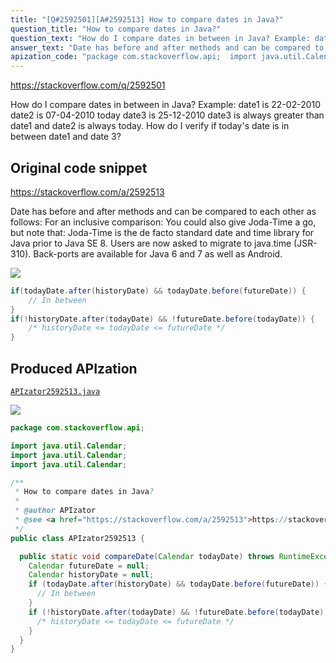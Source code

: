 ```yaml
---
title: "[Q#2592501][A#2592513] How to compare dates in Java?"
question_title: "How to compare dates in Java?"
question_text: "How do I compare dates in between in Java? Example: date1 is 22-02-2010  date2 is 07-04-2010 today   date3 is 25-12-2010 date3 is always greater than date1 and date2 is always today. How do I verify if today's date is in between date1 and date 3?"
answer_text: "Date has before and after methods and can be compared to each other as follows: For an inclusive comparison: You could also give Joda-Time a go, but note that: Joda-Time is the de facto standard date and time library for Java prior to Java SE 8. Users are now asked to migrate to java.time (JSR-310). Back-ports are available for Java 6 and 7 as well as Android."
apization_code: "package com.stackoverflow.api;  import java.util.Calendar; import java.util.Calendar; import java.util.Calendar;  /**  * How to compare dates in Java?  *  * @author APIzator  * @see <a href=\"https://stackoverflow.com/a/2592513\">https://stackoverflow.com/a/2592513</a>  */ public class APIzator2592513 {    public static void compareDate(Calendar todayDate) throws RuntimeException {     Calendar futureDate = null;     Calendar historyDate = null;     if (todayDate.after(historyDate) && todayDate.before(futureDate)) {       // In between     }     if (!historyDate.after(todayDate) && !futureDate.before(todayDate)) {       /* historyDate <= todayDate <= futureDate */     }   } }"
---
```


https://stackoverflow.com/q/2592501

How do I compare dates in between in Java?
Example:
date1 is 22-02-2010
 date2 is 07-04-2010 today 
 date3 is 25-12-2010
date3 is always greater than date1 and date2 is always today. How do I verify if today&#x27;s date is in between date1 and date 3?



## Original code snippet

https://stackoverflow.com/a/2592513

Date has before and after methods and can be compared to each other as follows:
For an inclusive comparison:
You could also give Joda-Time a go, but note that:
Joda-Time is the de facto standard date and time library for Java prior to Java SE 8. Users are now asked to migrate to java.time (JSR-310).
Back-ports are available for Java 6 and 7 as well as Android.

<div class="code-logo"><img src="/stackoverflow.png" /></div>

```java
if(todayDate.after(historyDate) && todayDate.before(futureDate)) {
    // In between
}
if(!historyDate.after(todayDate) && !futureDate.before(todayDate)) {
    /* historyDate <= todayDate <= futureDate */ 
}
```

## Produced APIzation

[`APIzator2592513.java`](https://github.com/pasqualesalza/apization-temp-data/raw/master/search/APIzator2592513.java)

<div class="code-logo"><img src="/apizator.png" /></div>

```java
package com.stackoverflow.api;

import java.util.Calendar;
import java.util.Calendar;
import java.util.Calendar;

/**
 * How to compare dates in Java?
 *
 * @author APIzator
 * @see <a href="https://stackoverflow.com/a/2592513">https://stackoverflow.com/a/2592513</a>
 */
public class APIzator2592513 {

  public static void compareDate(Calendar todayDate) throws RuntimeException {
    Calendar futureDate = null;
    Calendar historyDate = null;
    if (todayDate.after(historyDate) && todayDate.before(futureDate)) {
      // In between
    }
    if (!historyDate.after(todayDate) && !futureDate.before(todayDate)) {
      /* historyDate <= todayDate <= futureDate */
    }
  }
}

```